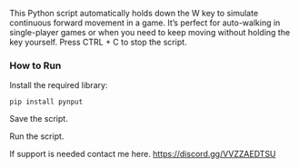 This Python script automatically holds down the W key to simulate continuous forward movement in a game. It’s perfect for auto-walking in single-player games or when you need to keep moving without holding the key yourself. Press CTRL + C to stop the script.

### How to Run

Install the required library:

`pip install pynput`


Save the script.

Run the script.

If support is needed contact me here. https://discord.gg/VVZZAEDTSU
